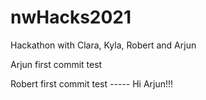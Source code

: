 # nwHacks2021
Hackathon with Clara, Kyla, Robert and Arjun


Arjun first commit test

Robert first commit test ----- Hi Arjun!!!





